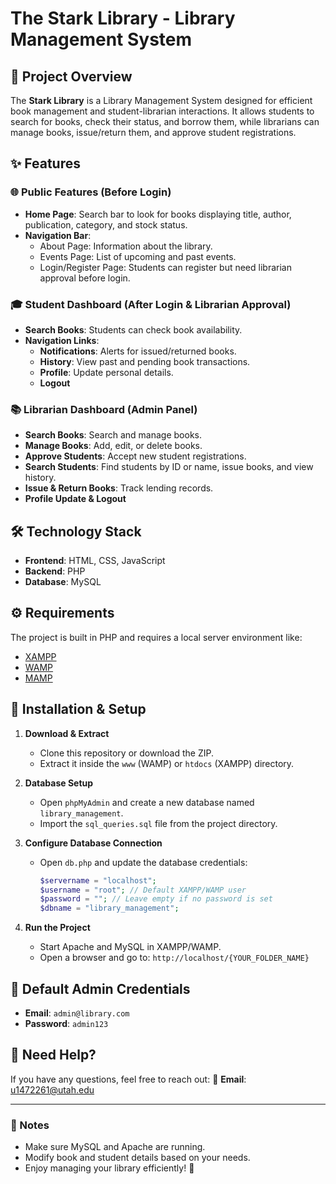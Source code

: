 # The Stark Library - Library Management System

## 📌 Project Overview
The **Stark Library** is a Library Management System designed for efficient book management and student-librarian interactions. It allows students to search for books, check their status, and borrow them, while librarians can manage books, issue/return them, and approve student registrations.

## ✨ Features

### 🌐 **Public Features (Before Login)**
- **Home Page**: Search bar to look for books displaying title, author, publication, category, and stock status.
- **Navigation Bar**:
  - About Page: Information about the library.
  - Events Page: List of upcoming and past events.
  - Login/Register Page: Students can register but need librarian approval before login.

### 🎓 **Student Dashboard (After Login & Librarian Approval)**
- **Search Books**: Students can check book availability.
- **Navigation Links**:
  - **Notifications**: Alerts for issued/returned books.
  - **History**: View past and pending book transactions.
  - **Profile**: Update personal details.
  - **Logout**

### 📚 **Librarian Dashboard (Admin Panel)**
- **Search Books**: Search and manage books.
- **Manage Books**: Add, edit, or delete books.
- **Approve Students**: Accept new student registrations.
- **Search Students**: Find students by ID or name, issue books, and view history.
- **Issue & Return Books**: Track lending records.
- **Profile Update & Logout**

## 🛠️ Technology Stack
- **Frontend**: HTML, CSS, JavaScript
- **Backend**: PHP
- **Database**: MySQL

## ⚙️ Requirements
The project is built in PHP and requires a local server environment like:
- [XAMPP](https://www.apachefriends.org/download.html)
- [WAMP](https://www.wampserver.com/en/)
- [MAMP](https://www.mamp.info/en/)

## 🚀 Installation & Setup
1. **Download & Extract**
   - Clone this repository or download the ZIP.
   - Extract it inside the `www` (WAMP) or `htdocs` (XAMPP) directory.

2. **Database Setup**
   - Open `phpMyAdmin` and create a new database named `library_management`.
   - Import the `sql_queries.sql` file from the project directory.

3. **Configure Database Connection**
   - Open `db.php` and update the database credentials:
     ```php
     $servername = "localhost";
     $username = "root"; // Default XAMPP/WAMP user
     $password = ""; // Leave empty if no password is set
     $dbname = "library_management";
     ```

4. **Run the Project**
   - Start Apache and MySQL in XAMPP/WAMP.
   - Open a browser and go to: `http://localhost/{YOUR_FOLDER_NAME}`

## 🔑 Default Admin Credentials
- **Email**: `admin@library.com`
- **Password**: `admin123`

## 📩 Need Help?
If you have any questions, feel free to reach out:
📧 **Email**: u1472261@utah.edu

---

### 📝 Notes
- Make sure MySQL and Apache are running.
- Modify book and student details based on your needs.
- Enjoy managing your library efficiently! 🎉
